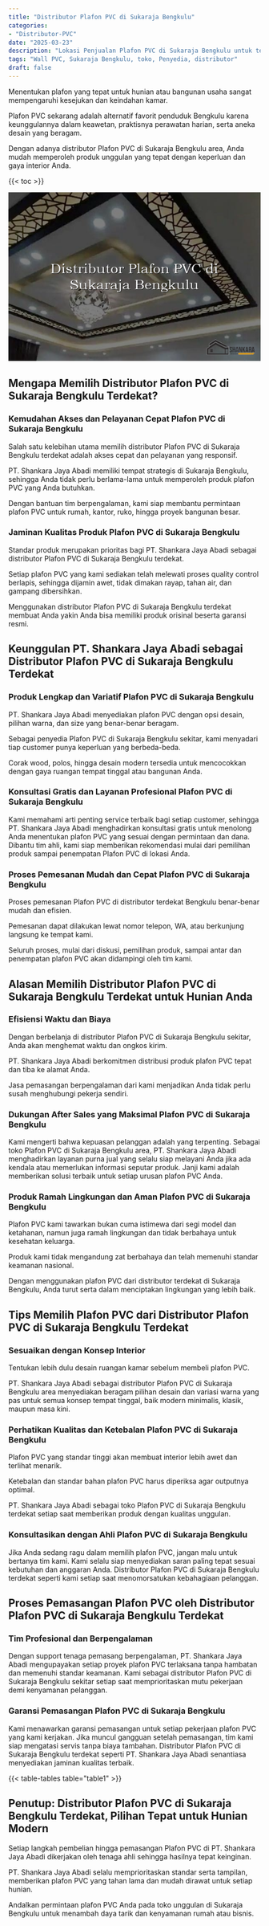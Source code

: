 ```yaml
---
title: "Distributor Plafon PVC di Sukaraja Bengkulu"
categories: 
- "Distributor-PVC"
date: "2025-03-23"
description: "Lokasi Penjualan Plafon PVC di Sukaraja Bengkulu untuk tempat tinggal, kantor, serta gerai. Panel berkualitas, variasi motif, variasi warna modern, beserta layanan instalasi ditangani oleh tim berpengalaman serta garansi resmi!|Servis penyediaan Plafon PVC di Sukaraja Bengkulu untuk keperluan tempat tinggal, kantor, maupun ritel, beserta produk unggulan dan instalasi oleh teknisi berpengalaman serta garansi resmi.|Solusi Plafon PVC di Sukaraja Bengkulu yang andal bagi tempat tinggal, perkantoran, dan ritel, bersama produk unggulan dan penempatan dikerjakan oleh tenaga ahli ahli serta jaminan resmi.|Penyediaan Plafon PVC di Sukaraja Bengkulu untuk hunian, kantor, dan gerai, dengan panel unggulan dan instalasi oleh tenaga ahli profesional, lengkap dengan garansi resmi.}"
tags: "Wall PVC, Sukaraja Bengkulu, toko, Penyedia, distributor"
draft: false
---
```


Menentukan plafon yang tepat untuk hunian atau bangunan usaha sangat mempengaruhi kesejukan dan keindahan kamar.

Plafon PVC sekarang adalah alternatif favorit penduduk Bengkulu karena keunggulannya dalam keawetan, praktisnya perawatan harian, serta aneka desain yang beragam.

Dengan adanya distributor Plafon PVC di Sukaraja Bengkulu area, Anda mudah memperoleh produk unggulan yang tepat dengan keperluan dan gaya interior Anda.

{{< toc >}}

![Distributor Plafon PVC di Sukaraja Bengkulu](/images/Distributor-PVC/Distributor-Plafon-PVC-di-Sukaraja-Bengkulu.png)


## Mengapa Memilih Distributor Plafon PVC di Sukaraja Bengkulu Terdekat?

### Kemudahan Akses dan Pelayanan Cepat Plafon PVC di Sukaraja Bengkulu

Salah satu kelebihan utama memilih distributor Plafon PVC di Sukaraja Bengkulu terdekat adalah akses cepat dan pelayanan yang responsif.

PT. Shankara Jaya Abadi memiliki tempat strategis di Sukaraja Bengkulu, sehingga Anda tidak perlu berlama-lama untuk memperoleh produk plafon PVC yang Anda butuhkan.

Dengan bantuan tim berpengalaman, kami siap membantu permintaan plafon PVC untuk rumah, kantor, ruko, hingga proyek bangunan besar.

### Jaminan Kualitas Produk Plafon PVC di Sukaraja Bengkulu

Standar produk merupakan prioritas bagi PT. Shankara Jaya Abadi sebagai distributor Plafon PVC di Sukaraja Bengkulu terdekat.

Setiap plafon PVC yang kami sediakan telah melewati proses quality control berlapis, sehingga dijamin awet, tidak dimakan rayap, tahan air, dan gampang dibersihkan.

Menggunakan distributor Plafon PVC di Sukaraja Bengkulu terdekat membuat Anda yakin Anda bisa memiliki produk orisinal beserta garansi resmi.

## Keunggulan PT. Shankara Jaya Abadi sebagai Distributor Plafon PVC di Sukaraja Bengkulu Terdekat

### Produk Lengkap dan Variatif Plafon PVC di Sukaraja Bengkulu

PT. Shankara Jaya Abadi menyediakan plafon PVC dengan opsi desain, pilihan warna, dan size yang benar-benar beragam.

Sebagai penyedia Plafon PVC di Sukaraja Bengkulu sekitar, kami menyadari tiap customer punya keperluan yang berbeda-beda.

Corak wood, polos, hingga desain modern tersedia untuk mencocokkan dengan gaya ruangan tempat tinggal atau bangunan Anda.

### Konsultasi Gratis dan Layanan Profesional Plafon PVC di Sukaraja Bengkulu

Kami memahami arti penting service terbaik bagi setiap customer, sehingga PT. Shankara Jaya Abadi menghadirkan konsultasi gratis untuk menolong Anda menentukan plafon PVC yang sesuai dengan permintaan dan dana. Dibantu tim ahli, kami siap memberikan rekomendasi mulai dari pemilihan produk sampai penempatan Plafon PVC di lokasi Anda.

### Proses Pemesanan Mudah dan Cepat Plafon PVC di Sukaraja Bengkulu

Proses pemesanan Plafon PVC di distributor terdekat Bengkulu benar-benar mudah dan efisien.

Pemesanan dapat dilakukan lewat nomor telepon, WA, atau berkunjung langsung ke tempat kami.

Seluruh proses, mulai dari diskusi, pemilihan produk, sampai antar dan penempatan plafon PVC akan didampingi oleh tim kami.

## Alasan Memilih Distributor Plafon PVC di Sukaraja Bengkulu Terdekat untuk Hunian Anda

### Efisiensi Waktu dan Biaya

Dengan berbelanja di distributor Plafon PVC di Sukaraja Bengkulu sekitar, Anda akan menghemat waktu dan ongkos kirim.

PT. Shankara Jaya Abadi berkomitmen distribusi produk plafon PVC tepat dan tiba ke alamat Anda.

Jasa pemasangan berpengalaman dari kami menjadikan Anda tidak perlu susah menghubungi pekerja sendiri.

### Dukungan After Sales yang Maksimal Plafon PVC di Sukaraja Bengkulu

Kami mengerti bahwa kepuasan pelanggan adalah yang terpenting. Sebagai toko Plafon PVC di Sukaraja Bengkulu area, PT. Shankara Jaya Abadi menghadirkan layanan purna jual yang selalu siap melayani Anda jika ada kendala atau memerlukan informasi seputar produk. Janji kami adalah memberikan solusi terbaik untuk setiap urusan plafon PVC Anda.

### Produk Ramah Lingkungan dan Aman Plafon PVC di Sukaraja Bengkulu

Plafon PVC kami tawarkan bukan cuma istimewa dari segi model dan ketahanan, namun juga ramah lingkungan dan tidak berbahaya untuk kesehatan keluarga.

Produk kami tidak mengandung zat berbahaya dan telah memenuhi standar keamanan nasional.

Dengan menggunakan plafon PVC dari distributor terdekat di Sukaraja Bengkulu, Anda turut serta dalam menciptakan lingkungan yang lebih baik.

## Tips Memilih Plafon PVC dari Distributor Plafon PVC di Sukaraja Bengkulu Terdekat

### Sesuaikan dengan Konsep Interior

Tentukan lebih dulu desain ruangan kamar sebelum membeli plafon PVC.

PT. Shankara Jaya Abadi sebagai distributor Plafon PVC di Sukaraja Bengkulu area menyediakan beragam pilihan desain dan variasi warna yang pas untuk semua konsep tempat tinggal, baik modern minimalis, klasik, maupun masa kini.

### Perhatikan Kualitas dan Ketebalan Plafon PVC di Sukaraja Bengkulu

Plafon PVC yang standar tinggi akan membuat interior lebih awet dan terlihat menarik.

Ketebalan dan standar bahan plafon PVC harus diperiksa agar outputnya optimal.

PT. Shankara Jaya Abadi sebagai toko Plafon PVC di Sukaraja Bengkulu terdekat setiap saat memberikan produk dengan kualitas unggulan.

### Konsultasikan dengan Ahli Plafon PVC di Sukaraja Bengkulu

Jika Anda sedang ragu dalam memilih plafon PVC, jangan malu untuk bertanya tim kami. Kami selalu siap menyediakan saran paling tepat sesuai kebutuhan dan anggaran Anda. Distributor Plafon PVC di Sukaraja Bengkulu terdekat seperti kami setiap saat menomorsatukan kebahagiaan pelanggan.

## Proses Pemasangan Plafon PVC oleh Distributor Plafon PVC di Sukaraja Bengkulu Terdekat

### Tim Profesional dan Berpengalaman

Dengan support tenaga pemasang berpengalaman, PT. Shankara Jaya Abadi mengupayakan setiap proyek plafon PVC terlaksana tanpa hambatan dan memenuhi standar keamanan. Kami sebagai distributor Plafon PVC di Sukaraja Bengkulu sekitar setiap saat memprioritaskan mutu pekerjaan demi kenyamanan pelanggan.

### Garansi Pemasangan Plafon PVC di Sukaraja Bengkulu

Kami menawarkan garansi pemasangan untuk setiap pekerjaan plafon PVC yang kami kerjakan. Jika muncul gangguan setelah pemasangan, tim kami siap mengatasi servis tanpa biaya tambahan. Distributor Plafon PVC di Sukaraja Bengkulu terdekat seperti PT. Shankara Jaya Abadi senantiasa menyediakan jaminan kualitas terbaik.

{{< table-tables table="table1" >}}

## Penutup: Distributor Plafon PVC di Sukaraja Bengkulu Terdekat, Pilihan Tepat untuk Hunian Modern

Setiap langkah pembelian hingga pemasangan Plafon PVC di PT. Shankara Jaya Abadi dikerjakan oleh tenaga ahli sehingga hasilnya tepat keinginan.

PT. Shankara Jaya Abadi selalu memprioritaskan standar serta tampilan, memberikan plafon PVC yang tahan lama dan mudah dirawat untuk setiap hunian.

Andalkan permintaan plafon PVC Anda pada toko unggulan di Sukaraja Bengkulu untuk menambah daya tarik dan kenyamanan rumah atau bisnis.